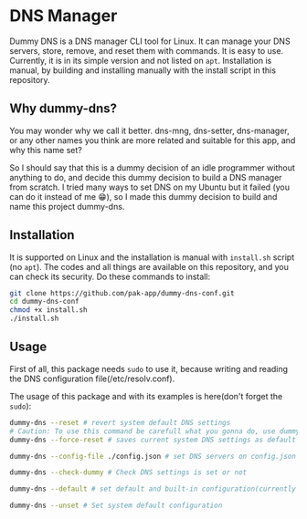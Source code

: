 # DNS Manager

Dummy DNS is a DNS manager CLI tool for Linux. It can manage your DNS servers, store, remove, and reset them with commands. It is easy to use. Currently, it is in its simple version and not listed on `apt`. Installation is manual, by building and installing manually with the install script in this repository.

## Why dummy-dns?

You may wonder why we call it better. dns-mng, dns-setter, dns-manager, or any other names you think are more related and suitable for this app, and why this name set?

So I should say that this is a dummy decision of an idle programmer without anything to do, and decide this dummy decision to build a DNS manager from scratch. I tried many ways to set DNS on my Ubuntu but it failed (you can do it instead of me :grin:), so I made this dummy decision to build and name this project dummy-dns.

## Installation

It is supported on Linux and the installation is manual with `install.sh` script (no `apt`). The codes and all things are available on this repository, and you can check its security. Do these commands to install:

```bash
git clone https://github.com/pak-app/dummy-dns-conf.git
cd dummy-dns-conf
chmod +x install.sh
./install.sh
```

## Usage

First of all, this package needs `sudo` to use it, because writing and reading the DNS configuration file(/etc/resolv.conf).

The usage of this package and with its examples is here(don't forget the `sudo`):

```bash
dummy-dns --reset # revert system default DNS settings
# Caution: To use this command be carefull what you gonna do, use dummy-dns --help for more information.
dummy-dns --force-reset # saves current system DNS settings as default settings for dummy-dns

dummy-dns --config-file ./config.json # set DNS servers on config.json file

dummy-dns --check-dummy # Check DNS settings is set or not

dummy-dns --default # set default and built-in configuration(currently Shecan DNS is supported (https://shecan.ir/).

dummy-dns --unset # Set system default configuration
```
